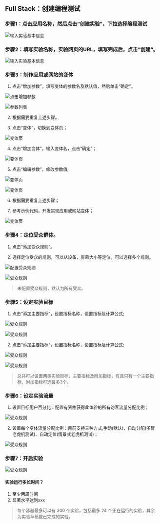 ## Full Stack：创建编程测试

### 步骤1：点击应用名称，然后点击“创建实验”，下拉选择编程测试
  
  ![输入实验基本信息](images/full_stack_new_code_drop_list.jpg)
  
### 步骤2：填写实验名称，实验网页的URL，填写完成后，点击“创建“。

  ![输入实验基本信息](images/full_stack_new_code_dialog.jpg)
  
### 步骤3：制作应用或网站的变体

   1. 点击“增加参数”。填写变体的参数名及默认值，然后单击“确定”。
     
   ![点击增加参数](images/full_stack_add_feature_flag_params.jpg)
   
   ![参数列表](images/full_stack_feature_flag_param_list.jpg)

   2. 根据需要重复上述步骤。
   
   3. 点击“变体”，切换到变体页；
   
   ![变体页](images/full_stack_variant_control.jpg)

   4. 点击“增加变体”，输入变体名，点击“确定”；
   
   ![变体页](images/full_stack_add_variant.jpg)

   5. 点击“编辑参数”，修改参数值;

   ![变体页](images/full_stack_click_edit_feature_flag_param.jpg)
   
   ![变体页](images/full_stack_edit_feature_flag_param.jpg)
   
   6. 根据需要重复上述步骤；

   7. 参考示例代码，开发实现应用或网站变体；

   ![变体页](images/full_stack_example_code.jpg) 
   
### 步骤4：定位受众群体。

   1. 点击“添加受众规则”。   
     
   2. 选择定位受众的规则，可以从设备，屏幕大小等定位。可以选择多个规则。
     
   ![配置受众规则](images/full_stack_add_audience_rule_dialog.jpg)

   ![受众规则](images/full_stack_audience_rule_list.jpg)
   
   > 未配置受众规则，默认为所有受众。

### 步骤5：设定实验目标
    
   1. 点击“添加主要指标”，设置指标名称，设置指标及计算公式;

   ![受众规则](images/full_stack_goal_metric_dialog.jpg)

   ![受众规则](images/full_stack_goal_metric_list.jpg)
    
   2. 点击“添加主要指标”，设置指标名称，设置指标及计算公式;

   ![受众规则](images/full_stack_additional_metric_dialog.jpg)

   ![受众规则](images/full_stack_additional_metric_list.jpg)
      
   >  总共可以设置两类实验目标，主要指标及附加指标，有且只有一个主要指标，附加指标可选最多3个。
   >  
### 步骤6：设定实验流量
    
   1. 设置目标用户百分比：配置有资格获得此体验的所有访客流量分配比例；
   
   ![受众规则](images/full_stack_traffic.jpg)
   
   2. 设置每个变体流量分配比例：目前支持三种方式,手动(默认)、自动分配(多臂老虎机测试)、自动定位(情景式老虎机测试)；
       
   ![受众规则](images/full_stack_edit_traffic_dialog.jpg)
     
### 步骤7：开启实验

  ![受众规则](images/full_stack_start.jpg)
  
  
#### 实验运行多长时间？
  1. 至少两周时间
  2. 显著水平达到xxx
    
> 每个容器最多可以有 300 个实验，包括最多 24 个正在运行的实验，其余为实验草稿或已完成的实验。
